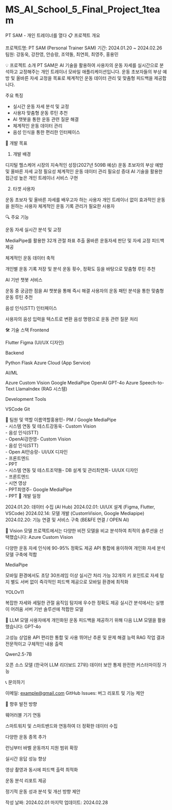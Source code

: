 # MS_AI_School_5_Final_Project_1team
PT SAM - 개인 트레이너를 열다
📋 프로젝트 개요

프로젝트명: PT SAM (Personal Trainer SAM)
기간: 2024.01.20 ~ 2024.02.26
팀원: 강동욱, 강찬영, 안승랑, 조약돌, 최연희, 최영주, 홍용민

💡 프로젝트 소개
PT SAM은 AI 기술을 활용하여 사용자의 운동 자세를 실시간으로 분석하고 교정해주는 개인 트레이너 모바일 애플리케이션입니다. 
운동 초보자들의 부상 예방 및 올바른 자세 교정을 목표로 체계적인 운동 데이터 관리 및 맞춤형 피드백을 제공합니다.

주요 특징

- 실시간 운동 자세 분석 및 교정
- 사용자 맞춤형 운동 루틴 추천
- AI 챗봇을 통한 운동 관련 질문 해결
- 체계적인 운동 데이터 관리
- 음성 인식을 통한 편리한 인터페이스

🎯 개발 목표
1. 개발 배경

디지털 헬스케어 시장의 지속적인 성장(2027년 509B 예상)
운동 초보자의 부상 예방 및 올바른 자세 교정 필요성
체계적인 운동 데이터 관리 필요성 증대
AI 기술을 활용한 접근성 높은 개인 트레이너 서비스 구현

2. 타겟 사용자

운동 초보자 및 올바른 자세를 배우고자 하는 사용자
개인 트레이너 없이 효과적인 운동을 원하는 사용자
체계적인 운동 기록 관리가 필요한 사용자

🔍 주요 기능

운동 자세 실시간 분석 및 교정

MediaPipe를 활용한 32개 관절 좌표 추출
올바른 운동자세 판단 및 자세 교정 피드백 제공


체계적인 운동 데이터 축적

개인별 운동 기록 저장 및 분석
운동 횟수, 정확도 등을 바탕으로 맞춤형 루틴 추천


AI 기반 챗봇 서비스

운동 중 궁금한 점을 AI 챗봇을 통해 즉시 해결
사용자의 운동 패턴 분석을 통한 맞춤형 운동 루틴 추천


음성 인식(STT) 인터페이스

사용자의 음성 입력을 텍스트로 변환
음성 명령으로 운동 관련 질문 처리



🛠 기술 스택
Frontend

Flutter
Figma (UI/UX 디자인)

Backend

Python
Flask
Azure Cloud (App Service)

AI/ML

Azure Custom Vision
Google MediaPipe
OpenAI GPT-4o
Azure Speech-to-Text
LlamaIndex (RAG 시스템)

Development Tools

VSCode
Git

👥 팀원 및 역할
이름역할홍용민- PM / Google MediaPipe<br>- 시스템 연동 및 테스트강동욱- Custom Vision<br>- 음성 인식(STT)<br>- OpenAI강찬영- Custom Vision<br>- 음성 인식(STT)<br>- Open AI안승랑- UI/UX 디자인<br>- 프론트엔드<br>- PPT<br>- 시스템 연동 및 테스트조약돌- DB 설계 및 관리최연희- UI/UX 디자인<br>- 프론트엔드<br>- 시연 영상<br>- PPT최영주- Google MediaPipe<br>- PPT
📅 개발 일정

2024.01.20: 데이터 수집 (AI Hub)
2024.02.01: UI/UX 설계 (Figma, Flutter, VSCode)
2024.02.14: 모델 개발 (CustomVision, Google Mediapipe)
2024.02.20: 기능 연결 및 서비스 구축 (BE&FE 연결 / OPEN AI)

🌟 Vision 모델
프로젝트에서는 다양한 비전 모델을 비교 분석하여 최적의 솔루션을 선택했습니다:
Azure Custom Vision

다양한 운동 자세 인식에 90-95% 정확도 제공
API 통합에 용이하여 개인화 자세 분석 모델 구축에 적합

MediaPipe

모바일 환경에서도 초당 30프레임 이상 실시간 처리 가능
32개의 키 포인트로 자세 탐지
별도 서버 없이 즉각적인 피드백 제공으로 모바일 환경에 최적화

YOLOv11

복잡한 자세와 세밀한 관절 움직임 탐지에 우수한 정확도 제공
실시간 분석에서는 실행이 어려움
서버 기반 솔루션에 적합한 모델

🤖 LLM 모델
사용자에게 개인화된 운동 피드백을 제공하기 위해 다음 LLM 모델을 활용했습니다:
GPT-4o

고성능 상업용 API
편리한 통합 및 사용
뛰어난 추론 및 문제 해결 능력
RAG 작업 결과 전문적이고 구체적인 내용 출력

Qwen2.5-7B

오픈 소스 모델 (한국어 LLM 리더보드 27위)
데이터 보안 통제
완전한 커스터마이징 가능

📞 문의하기

이메일: example@gmail.com
GitHub Issues: 버그 리포트 및 기능 제안

🔮 향후 발전 방향

웨어러블 기기 연동

스마트워치 및 스마트밴드와 연동하여 더 정확한 데이터 수집


다양한 운동 종목 추가

런닝부터 바벨 운동까지 지원 범위 확장


실시간 응답 성능 향상

영상 촬영과 동시에 피드백 출력 최적화


운동 분석 리포트 제공

정기적 운동 성과 분석 및 개선 방향 제안




작성 날짜: 2024.02.01
마지막 업데이트: 2024.02.28
